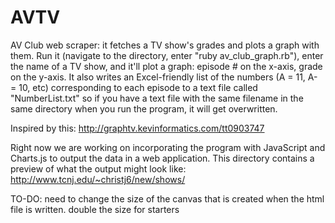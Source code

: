 AVTV
====

AV Club web scraper: it fetches a TV show's grades and plots a graph with them. Run it (navigate to the directory, enter "ruby av_club_graph.rb"), enter the name of a TV show, and it'll plot a graph: episode # on the x-axis, grade on the y-axis. It also writes an Excel-friendly list of the numbers (A = 11, A- = 10, etc) corresponding to each episode to a text file called "NumberList.txt" so if you have a text file with the same filename in the same directory when you run the program, it will get overwritten.

Inspired by this: http://graphtv.kevinformatics.com/tt0903747

Right now we are working on incorporating the program with JavaScript and Charts.js to output the data in a web application. This directory contains a preview of what the output might look like: http://www.tcnj.edu/~christj6/new/shows/

TO-DO:
  need to change the size of the canvas that is created when the html file is written. double the size for starters
